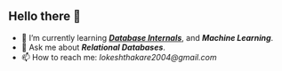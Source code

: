 ## Hello there 👋

- 🌱 I’m currently learning [**_Database Internals_**](https://github.com/lokiT26/java-sql-engine), and **_Machine Learning_**.
- 💬 Ask me about **_Relational Databases_**.
- 📫 How to reach me: _lokeshthakare2004@gmail.com_
<!--
Here are some ideas to get you started:

- 🔭 I’m currently working on ...
- 🌱 I’m currently learning ...
- 👯 I’m looking to collaborate on ...
- 🤔 I’m looking for help with ...
- 💬 Ask me about ...
- 📫 How to reach me: ...
- 😄 Pronouns: ...
- ⚡ Fun fact: ...
-->
